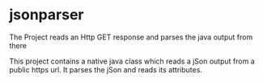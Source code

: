 # jsonparser
The Project reads an Http GET response and parses the java output from there

This project contains a native java class which reads a jSon output from a public https url. It parses the jSon and reads its attributes.
